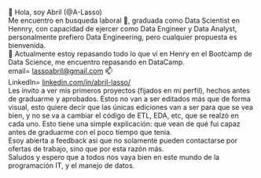 👋 Hola, soy Abril (@A-Lasso)<br>
Me encuentro en busqueda laboral 👀, graduada como Data Scientist en Hennry, con capacidad de ejercer como Data Engineer y Data Analyst, personalmente prefiero Data Engineering, pero cualquier propuesta es bienvenida.<br>
🌱 Actualmente estoy repasando todo lo que ví en Henry en el Bootcamp de Data Science, me encuentro repasando en DataCamp.<br>
email= lassoabril@gmail.com 📫 <br>
LinkedIn= [linkedin.com/in/abril-lasso/](https://www.linkedin.com/in/abril-lasso/) <br>
Les invito a ver mis primeros proyectos (fijados en mi perfil), hechos antes de graduarme y aprobados. Estos no van a ser editados más que de forma visual, esto quiere decir que las únicas ediciones van a ser para que se vea bien, y no se va a cambiar el código de ETL, EDA, etc, que se realzó en cada uno. Esto tiene una simple explicación: que vean de qué fui capaz antes de graduarme con el poco tiempo que tenia.<br>
Esoy abierta a feedback asi que no solamente pueden contactarse por ofertas de trabajo, sino que por esta razón más.<br>
Saludos y espero que a todos nos vaya bien en este mundo de la programación IT, y el manejo de datos.

